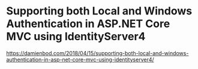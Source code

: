 # Supporting both Local and Windows Authentication in ASP.NET Core MVC using IdentityServer4

https://damienbod.com/2018/04/15/supporting-both-local-and-windows-authentication-in-asp-net-core-mvc-using-identityserver4/
